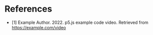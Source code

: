 # References
- [1] Example Author. 2022. p5.js example code video. Retrieved from https://example.com/video
